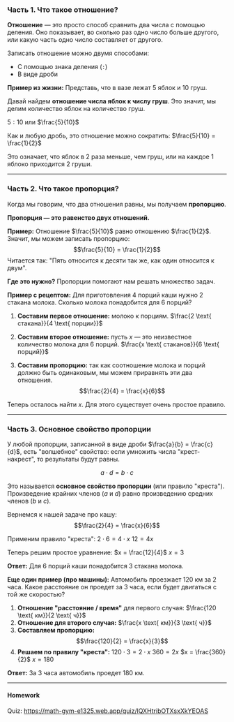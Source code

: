 ### Часть 1. Что такое отношение?

**Отношение** — это просто способ сравнить два числа с помощью деления. Оно показывает, во сколько раз одно число больше другого, или какую часть одно число составляет от другого.

Записать отношение можно двумя способами:

- С помощью знака деления (`:`)
- В виде дроби

**Пример из жизни:**
Представь, что в вазе лежат 5 яблок и 10 груш.

Давай найдем **отношение числа яблок к числу груш**.
Это значит, мы делим количество яблок на количество груш.

$5 : 10$ или $\frac{5}{10}$

Как и любую дробь, это отношение можно сократить:
$\frac{5}{10} = \frac{1}{2}$

Это означает, что яблок в 2 раза меньше, чем груш, или на каждое 1 яблоко приходится 2 груши.

---

### Часть 2. Что такое пропорция?

Когда мы говорим, что два отношения равны, мы получаем **пропорцию**.

**Пропорция — это равенство двух отношений.**

**Пример:**
Отношение $\frac{5}{10}$ равно отношению $\frac{1}{2}$. Значит, мы можем записать пропорцию:
$$\frac{5}{10} = \frac{1}{2}$$
Читается так: "Пять относится к десяти так же, как один относится к двум".

**Где это нужно?**
Пропорции помогают нам решать множество задач.

**Пример с рецептом:**
Для приготовления 4 порций каши нужно 2 стакана молока. Сколько молока понадобится для 6 порций?

1.  **Составим первое отношение:** молоко к порциям.
    $\frac{2 \text{ стакана}}{4 \text{ порции}}$

2.  **Составим второе отношение:** пусть $x$ — это неизвестное количество молока для 6 порций.
    $\frac{x \text{ стаканов}}{6 \text{ порций}}$

3.  **Составим пропорцию:** так как соотношение молока и порций должно быть одинаковым, мы можем приравнять эти два отношения.
    $$\frac{2}{4} = \frac{x}{6}$$

Теперь осталось найти $x$. Для этого существует очень простое правило.

---

### Часть 3. Основное свойство пропорции

У любой пропорции, записанной в виде дроби $\frac{a}{b} = \frac{c}{d}$, есть "волшебное" свойство: если умножить числа "крест-накрест", то результаты будут равны.

$$a \cdot d = b \cdot c$$

Это называется **основное свойство пропорции** (или правило "креста"). Произведение крайних членов ($a$ и $d$) равно произведению средних членов ($b$ и $c$).

Вернемся к нашей задаче про кашу:
$$\frac{2}{4} = \frac{x}{6}$$

Применим правило "креста":
$2 \cdot 6 = 4 \cdot x$
$12 = 4x$

Теперь решим простое уравнение:
$x = \frac{12}{4}$
$x = 3$

**Ответ:** Для 6 порций каши понадобится 3 стакана молока.

**Еще один пример (про машины):**
Автомобиль проезжает 120 км за 2 часа. Какое расстояние он проедет за 3 часа, если будет двигаться с той же скоростью?

1.  **Отношение "расстояние / время"** для первого случая: $\frac{120 \text{ км}}{2 \text{ ч}}$
2.  **Отношение для второго случая:** $\frac{x \text{ км}}{3 \text{ ч}}$
3.  **Составляем пропорцию:**
    $$\frac{120}{2} = \frac{x}{3}$$
4.  **Решаем по правилу "креста":**
    $120 \cdot 3 = 2 \cdot x$
    $360 = 2x$
    $x = \frac{360}{2}$
    $x = 180$

**Ответ:** За 3 часа автомобиль проедет 180 км.

---

#### Homework

Quiz: https://math-gym-e1325.web.app/quiz/lQXHtribOTXsxXkYEOAS
